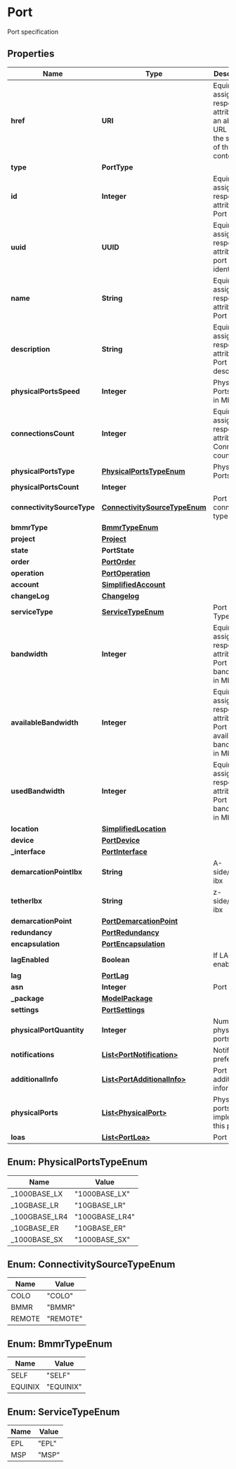 

# Port

Port specification

## Properties

| Name | Type | Description | Notes |
|------------ | ------------- | ------------- | -------------|
|**href** | **URI** | Equinix assigned response attribute for an absolute URL that is the subject of the link&#39;s context. |  [optional] [readonly] |
|**type** | **PortType** |  |  [optional] |
|**id** | **Integer** | Equinix assigned response attribute for Port Id |  [optional] |
|**uuid** | **UUID** | Equinix assigned response attribute for  port identifier |  [optional] |
|**name** | **String** | Equinix assigned response attribute for Port name |  [optional] |
|**description** | **String** | Equinix assigned response attribute for Port description |  [optional] |
|**physicalPortsSpeed** | **Integer** | Physical Ports Speed in Mbps |  [optional] |
|**connectionsCount** | **Integer** | Equinix assigned response attribute for Connection count |  [optional] |
|**physicalPortsType** | [**PhysicalPortsTypeEnum**](#PhysicalPortsTypeEnum) | Physical Ports Type |  [optional] |
|**physicalPortsCount** | **Integer** |  |  [optional] |
|**connectivitySourceType** | [**ConnectivitySourceTypeEnum**](#ConnectivitySourceTypeEnum) | Port connectivity type |  [optional] |
|**bmmrType** | [**BmmrTypeEnum**](#BmmrTypeEnum) |  |  [optional] |
|**project** | [**Project**](Project.md) |  |  [optional] |
|**state** | **PortState** |  |  [optional] |
|**order** | [**PortOrder**](PortOrder.md) |  |  [optional] |
|**operation** | [**PortOperation**](PortOperation.md) |  |  [optional] |
|**account** | [**SimplifiedAccount**](SimplifiedAccount.md) |  |  [optional] |
|**changeLog** | [**Changelog**](Changelog.md) |  |  [optional] |
|**serviceType** | [**ServiceTypeEnum**](#ServiceTypeEnum) | Port service Type |  [optional] |
|**bandwidth** | **Integer** | Equinix assigned response attribute for Port bandwidth in Mbps |  [optional] |
|**availableBandwidth** | **Integer** | Equinix assigned response attribute for Port available bandwidth in Mbps |  [optional] |
|**usedBandwidth** | **Integer** | Equinix assigned response attribute for Port used bandwidth in Mbps |  [optional] |
|**location** | [**SimplifiedLocation**](SimplifiedLocation.md) |  |  [optional] |
|**device** | [**PortDevice**](PortDevice.md) |  |  [optional] |
|**_interface** | [**PortInterface**](PortInterface.md) |  |  [optional] |
|**demarcationPointIbx** | **String** | A-side/Equinix ibx |  [optional] |
|**tetherIbx** | **String** | z-side/Equinix ibx |  [optional] |
|**demarcationPoint** | [**PortDemarcationPoint**](PortDemarcationPoint.md) |  |  [optional] |
|**redundancy** | [**PortRedundancy**](PortRedundancy.md) |  |  [optional] |
|**encapsulation** | [**PortEncapsulation**](PortEncapsulation.md) |  |  [optional] |
|**lagEnabled** | **Boolean** | If LAG enabled |  [optional] |
|**lag** | [**PortLag**](PortLag.md) |  |  [optional] |
|**asn** | **Integer** | Port ASN |  [optional] |
|**_package** | [**ModelPackage**](ModelPackage.md) |  |  [optional] |
|**settings** | [**PortSettings**](PortSettings.md) |  |  [optional] |
|**physicalPortQuantity** | **Integer** | Number of physical ports |  [optional] |
|**notifications** | [**List&lt;PortNotification&gt;**](PortNotification.md) | Notification preferences |  [optional] |
|**additionalInfo** | [**List&lt;PortAdditionalInfo&gt;**](PortAdditionalInfo.md) | Port additional information |  [optional] |
|**physicalPorts** | [**List&lt;PhysicalPort&gt;**](PhysicalPort.md) | Physical ports that implement this port |  [optional] |
|**loas** | [**List&lt;PortLoa&gt;**](PortLoa.md) | Port Loas |  [optional] |



## Enum: PhysicalPortsTypeEnum

| Name | Value |
|---- | -----|
| _1000BASE_LX | &quot;1000BASE_LX&quot; |
| _10GBASE_LR | &quot;10GBASE_LR&quot; |
| _100GBASE_LR4 | &quot;100GBASE_LR4&quot; |
| _10GBASE_ER | &quot;10GBASE_ER&quot; |
| _1000BASE_SX | &quot;1000BASE_SX&quot; |



## Enum: ConnectivitySourceTypeEnum

| Name | Value |
|---- | -----|
| COLO | &quot;COLO&quot; |
| BMMR | &quot;BMMR&quot; |
| REMOTE | &quot;REMOTE&quot; |



## Enum: BmmrTypeEnum

| Name | Value |
|---- | -----|
| SELF | &quot;SELF&quot; |
| EQUINIX | &quot;EQUINIX&quot; |



## Enum: ServiceTypeEnum

| Name | Value |
|---- | -----|
| EPL | &quot;EPL&quot; |
| MSP | &quot;MSP&quot; |



